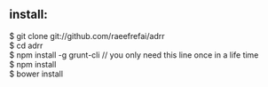 install: <br/>
--------------------------------------------

$ git clone git://github.com/raeefrefai/adrr <br/>
$ cd adrr <br/>
$ npm install -g grunt-cli // you only need this line once in a life time<br/>
$ npm install <br/>
$ bower install <br/>
